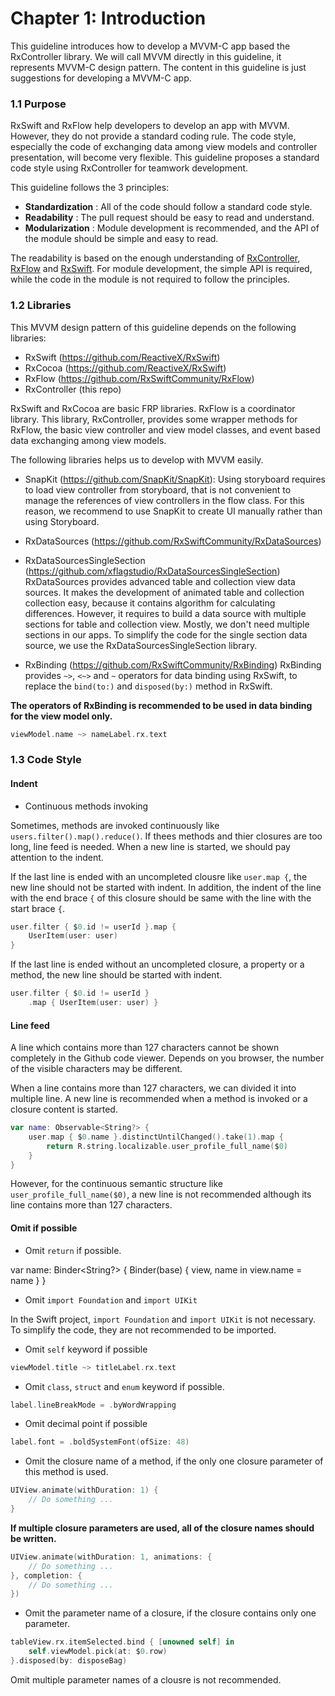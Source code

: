 # Chapter 1: Introduction

This guideline introduces how to develop a MVVM-C app based the RxController library.
We will call MVVM directly in this guideline, it represents MVVM-C design pattern.
The content in this guideline is just suggestions for developing a MVVM-C app.

### 1.1 Purpose

RxSwift and RxFlow help developers to develop an app with MVVM.
However, they do not provide a standard coding rule.
The code style, especially the code of exchanging data among view models and controller presentation, will become very flexible.
This guideline proposes a standard code style using RxController for teamwork development.

This guideline follows the 3 principles:

- **Standardization** : All of the code should follow a standard code style.
- **Readability** : The pull request should be easy to read and understand.
- **Modularization** : Module development is recommended, and the API of the module should be simple and easy to read.

The readability is based on the enough understanding of [RxController](https://github.com/xflagstudio/RxController), [RxFlow](https://github.com/RxSwiftCommunity/RxFlow) and [RxSwift](https://github.com/ReactiveX/RxSwift).
For module development, the simple API is required, while the code in the module is not required to follow the principles.

### 1.2 Libraries

This MVVM design pattern of this guideline depends on the following libraries:

- RxSwift (https://github.com/ReactiveX/RxSwift)
- RxCocoa (https://github.com/ReactiveX/RxSwift)
- RxFlow (https://github.com/RxSwiftCommunity/RxFlow)
- RxController (this repo)

RxSwift and RxCocoa are basic FRP libraries.
RxFlow is a coordinator library.
This library, RxController, provides some wrapper methods for RxFlow, the basic view controller and view model classes, and event based data exchanging among view models.

The following libraries helps us to develop with MVVM easily.

- SnapKit (https://github.com/SnapKit/SnapKit):
Using storyboard requires to load view controller from storyboard, that is not convenient to manage the references of view controllers in the flow class.
For this reason, we recommend to use SnapKit to create UI manually rather than using Storyboard.

- RxDataSources (https://github.com/RxSwiftCommunity/RxDataSources)
- RxDataSourcesSingleSection (https://github.com/xflagstudio/RxDataSourcesSingleSection)
RxDataSources provides advanced table and collection view data sources.
It makes the development of animated table and collection collection easy, because it contains algorithm for calculating differences.
However, it requires to build a data source with multiple sections for table and collection view.
Mostly, we don't need multiple sections in our apps.
To simplify the code for the single section data source, we use the RxDataSourcesSingleSection library.

- RxBinding (https://github.com/RxSwiftCommunity/RxBinding)
RxBinding provides `~>`, `<~>` and `~` operators for data binding using RxSwift, to replace the `bind(to:)` and `disposed(by:)` method in RxSwift.

**The operators of RxBinding is recommended to be used in data binding for the view model only.**

```swift
viewModel.name ~> nameLabel.rx.text
```

### 1.3 Code Style

#### Indent

- Continuous methods invoking

Sometimes, methods are invoked continuously like `users.filter().map().reduce()`.
If thees methods and thier closures are too long, line feed is needed.
When a new line is started, we should pay attention to the indent.

If the last line is ended with an uncompleted clousre like `user.map {`, the new line should not be started with indent.
In addition, the indent of the line with the end brace `{` of this closure should be same with the line with the start brace `{`.

```swift
user.filter { $0.id != userId }.map {
    UserItem(user: user)
}
```

If the last line is ended without an uncompleted closure, a property or a method, the new line should be started with indent.

```swift
user.filter { $0.id != userId }
    .map { UserItem(user: user) }
```

#### Line feed

A line which contains more than 127 characters cannot be shown completely in the Github code viewer.
Depends on you browser, the number of the visible characters may be different.

When a line contains more than 127 characters, we can divided it into multiple line.
A new line is recommended when a method is invoked or a closure content is started.

```swift
var name: Observable<String?> {
    user.map { $0.name }.distinctUntilChanged().take(1).map {
        return R.string.localizable.user_profile_full_name($0)
    }
}
```

However, for the continuous semantic structure like `user_profile_full_name($0)`, a new line is not recommended although its line contains more than 127 characters.

#### Omit if possible

- Omit `return` if possible.

var name: Binder<String?> {
    Binder(base) { view, name in 
        view.name = name
    }
}

- Omit `import Foundation` and `import UIKit`

In the Swift project, `import Foundation` and `import UIKit` is not necessary.
To simplify the code, they are not recommended to be imported.

- Omit `self` keyword if possible

```swift
viewModel.title ~> titleLabel.rx.text
```

- Omit `class`, `struct` and `enum` keyword if possible.

```swift
label.lineBreakMode = .byWordWrapping
```

- Omit decimal point if possible

```swift
label.font = .boldSystemFont(ofSize: 48)
```

- Omit the closure name of a method, if the only one closure parameter of this method is used.

```swift
UIView.animate(withDuration: 1) { 
    // Do something ...
}
```

**If multiple closure parameters are used, all of the closure names should be written.**

```swift
UIView.animate(withDuration: 1, animations: { 
    // Do something ...
}, completion: {
    // Do something ...
})
```

- Omit the parameter name of a closure, if the closure contains only one parameter.

```swift
tableView.rx.itemSelected.bind { [unowned self] in
    self.viewModel.pick(at: $0.row)
}.disposed(by: disposeBag)
```

Omit multiple parameter names of a clousre is not recommended.
